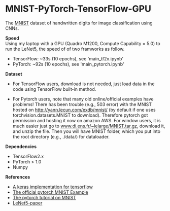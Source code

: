 # MNIST-PyTorch-TensorFlow-GPU

The [MNIST](http://yann.lecun.com/exdb/mnist/) dataset of handwritten digits for image classification using CNNs.

**Speed**  
Using my laptop with a GPU (Quadro M1200, Compute Capability = 5.0) to run the LeNet5, the speed of of two framworks as follow.

- TensorFlow: ~33s (10 epochs), see 'main_tf2x.ipynb' 
- PyTorch: ~92s (10 epochs), see 'main_pytorch.ipynb'


**Dataset**   
- For TensorFlow users, download is not needed, just load data in the code using TensorFlow built-in method.

- For Pytorch users, note that many old online/official examples have problems!
There has been trouble (e.g., 503 error) with the MNIST hosted on http://yann.lecun.com/exdb/mnist/ (by default if one uses torchvision.datasets.MNIST to download). Therefore pytorch got permission and hosting it now on amazon AWS.
For window users, it is much easier just go to www.di.ens.fr/~lelarge/MNIST.tar.gz, download it, and unzip the file. Then you will have MNIST folder, which you put into the root directory (e.g., ./data/) for dataloader.


**Dependencies**
- TensorFlow2.x
- PyTorch > 1.0
- Numpy


**References**   
- [A keras implementation for tensorflow](https://keras.io/examples/vision/mnist_convnet/)
- [The official pytorch MNIST Example](https://github.com/pytorch/examples/tree/master/mnist)
- [The pytorch tutorial on MNIST](https://pytorch.org/tutorials/beginner/blitz/neural_networks_tutorial.html#sphx-glr-beginner-blitz-neural-networks-tutorial-py)
- [LeNet5-paper](http://yann.lecun.com/exdb/publis/pdf/lecun-98.pdf)
